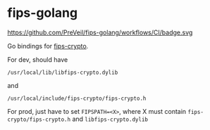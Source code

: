 # fips-golang

https://github.com/PreVeil/fips-golang/workflows/CI/badge.svg

Go bindings for [fips-crypto](https://github.com/PreVeil/fips-crypto).

For dev, should have

`/usr/local/lib/libfips-crypto.dylib`

and

`/usr/local/include/fips-crypto/fips-crypto.h`

For prod, just have to set `FIPSPATH=<X>`,
where X must contain `fips-crypto/fips-crypto.h` and `libfips-crypto.dylib`
